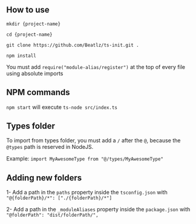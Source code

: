 ## How to use
`mkdir {project-name}`

`cd {project-name}`

`git clone https://github.com/Beatlz/ts-init.git .`

`npm install`

You must add `require("module-alias/register")` at the top of every file using absolute imports

## NPM commands

`npm start` will execute `ts-node src/index.ts`

## Types folder

To import from types folder, you must add a `/` after the `@`, because the `@types` path is reserved in NodeJS. 

Example: `import MyAwesomeType from "@/types/MyAwesomeType"`

## Adding new folders

1- Add a path in the `paths` property inside the `tsconfig.json` with `"@{folderPath}/*": ["./{folderPath}/*"]`

2- Add a path in the `_moduleAliases` property inside the `package.json` with `"@folderPath": "dist/folderPath/",`
